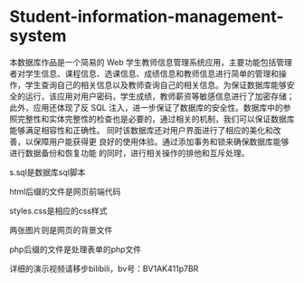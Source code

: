 # Student-information-management-system

  本数据库作品是一个简易的 Web 学生教师信息管理系统应用，主要功能包括管理者对学生信息、课程信息、选课信息、成绩信息和教师信息进行简单的管理和操作，学生查询自己的相关信息以及教师查询自己的相关信息。为保证数据库能够安全的运行，该应用对用户密码，学生成绩，教师薪资等敏感信息进行了加密存储；此外，应用还体现了反 SQL 注入，进一步保证了数据库的安全性。数据库中的参照完整性和实体完整性的检查也是必要的，通过相关的机制，我们可以保证数据库能够满足相容性和正确性。 
  同时该数据库还对用户界面进行了相应的美化和改善，以保障用户能获得更
良好的使用体验。通过添加事务和锁来确保数据库能够进行数据备份和恢复功能
的同时，进行相关操作的排他和互斥处理。

s.sql是数据库sql脚本

html后缀的文件是网页前端代码

styles.css是相应的css样式

两张图片则是网页的背景文件

php后缀的文件是处理表单的php文件

详细的演示视频请移步bilibili，bv号：BV1AK411p7BR
